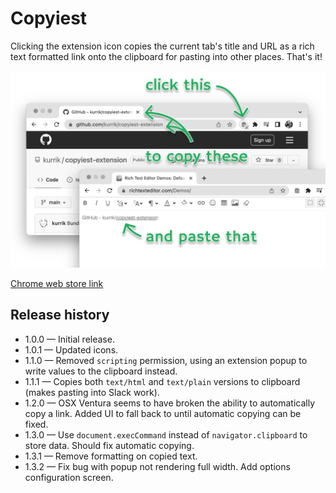 # Copyiest

Clicking the extension icon copies the current tab's title and URL as a rich text formatted link onto the clipboard for pasting into other places.  That's it!

![Screenshot](/assets/screenshot.png "Copiest extension screenshot")

[Chrome web store link](https://chrome.google.com/webstore/detail/copiest/cmepeblnfcigdpefcnijpcjndkafjkpp)

## Release history

 * 1.0.0 — Initial release.
 * 1.0.1 — Updated icons.
 * 1.1.0 — Removed `scripting` permission, using an extension popup to write values to the clipboard instead.
 * 1.1.1 — Copies both `text/html` and `text/plain` versions to clipboard (makes pasting into Slack work).
 * 1.2.0 — OSX Ventura seems to have broken the ability to automatically copy a link.  Added UI to fall back to until automatic copying can be fixed.
 * 1.3.0 — Use `document.execCommand` instead of `navigator.clipboard` to store data.  Should fix automatic copying.
 * 1.3.1 — Remove formatting on copied text.
 * 1.3.2 — Fix bug with popup not rendering full width.  Add options configuration screen.